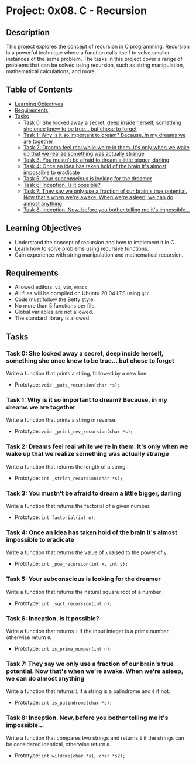 # Project: 0x08. C - Recursion

## Description

This project explores the concept of recursion in C programming. Recursion is a powerful technique where a function calls itself to solve smaller instances of the same problem. The tasks in this project cover a range of problems that can be solved using recursion, such as string manipulation, mathematical calculations, and more.

## Table of Contents

- [Learning Objectives](#learning-objectives)
- [Requirements](#requirements)
- [Tasks](#tasks)
  - [Task 0: She locked away a secret, deep inside herself, something she once knew to be true... but chose to forget](#task-0-she-locked-away-a-secret-deep-inside-herself-something-she-once-knew-to-be-true-but-chose-to-forget)
  - [Task 1: Why is it so important to dream? Because, in my dreams we are together](#task-1-why-is-it-so-important-to-dream-because-in-my-dreams-we-are-together)
  - [Task 2: Dreams feel real while we're in them. It's only when we wake up that we realize something was actually strange](#task-2-dreams-feel-real-while-were-in-them-its-only-when-we-wake-up-that-we-realize-something-was-actually-strange)
  - [Task 3: You mustn't be afraid to dream a little bigger, darling](#task-3-you-mustnt-be-afraid-to-dream-a-little-bigger-darling)
  - [Task 4: Once an idea has taken hold of the brain it's almost impossible to eradicate](#task-4-once-an-idea-has-taken-hold-of-the-brain-its-almost-impossible-to-eradicate)
  - [Task 5: Your subconscious is looking for the dreamer](#task-5-your-subconscious-is-looking-for-the-dreamer)
  - [Task 6: Inception. Is it possible?](#task-6-inception-is-it-possible)
  - [Task 7: They say we only use a fraction of our brain's true potential. Now that's when we're awake. When we're asleep, we can do almost anything](#task-7-they-say-we-only-use-a-fraction-of-our-brains-true-potential-now-thats-when-were-awake-when-were-asleep-we-can-do-almost-anything)
  - [Task 8: Inception. Now, before you bother telling me it's impossible...](#task-8-inception-now-before-you-bother-telling-me-its-impossible)

## Learning Objectives

- Understand the concept of recursion and how to implement it in C.
- Learn how to solve problems using recursive functions.
- Gain experience with string manipulation and mathematical recursion.

## Requirements

- Allowed editors: `vi`, `vim`, `emacs`
- All files will be compiled on Ubuntu 20.04 LTS using `gcc`
- Code must follow the Betty style.
- No more than 5 functions per file.
- Global variables are not allowed.
- The standard library is allowed.

## Tasks

### Task 0: She locked away a secret, deep inside herself, something she once knew to be true... but chose to forget

Write a function that prints a string, followed by a new line.

- Prototype: `void _puts_recursion(char *s);`

### Task 1: Why is it so important to dream? Because, in my dreams we are together

Write a function that prints a string in reverse.

- Prototype: `void _print_rev_recursion(char *s);`

### Task 2: Dreams feel real while we're in them. It's only when we wake up that we realize something was actually strange

Write a function that returns the length of a string.

- Prototype: `int _strlen_recursion(char *s);`

### Task 3: You mustn't be afraid to dream a little bigger, darling

Write a function that returns the factorial of a given number.

- Prototype: `int factorial(int n);`

### Task 4: Once an idea has taken hold of the brain it's almost impossible to eradicate

Write a function that returns the value of `x` raised to the power of `y`.

- Prototype: `int _pow_recursion(int x, int y);`

### Task 5: Your subconscious is looking for the dreamer

Write a function that returns the natural square root of a number.

- Prototype: `int _sqrt_recursion(int n);`

### Task 6: Inception. Is it possible?

Write a function that returns `1` if the input integer is a prime number, otherwise return `0`.

- Prototype: `int is_prime_number(int n);`

### Task 7: They say we only use a fraction of our brain's true potential. Now that's when we're awake. When we're asleep, we can do almost anything

Write a function that returns `1` if a string is a palindrome and `0` if not.

- Prototype: `int is_palindrome(char *s);`

### Task 8: Inception. Now, before you bother telling me it's impossible...

Write a function that compares two strings and returns `1` if the strings can be considered identical, otherwise return `0`.

- Prototype: `int wildcmp(char *s1, char *s2);`
